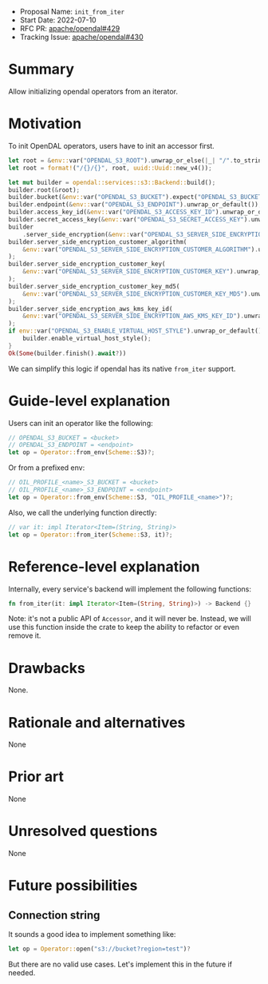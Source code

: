 - Proposal Name: `init_from_iter`
- Start Date: 2022-07-10
- RFC PR: [apache/opendal#429](https://github.com/apache/opendal/pull/429)
- Tracking Issue: [apache/opendal#430](https://github.com/apache/opendal/issues/430)

# Summary

Allow initializing opendal operators from an iterator.

# Motivation

To init OpenDAL operators, users have to init an accessor first.

```rust
let root = &env::var("OPENDAL_S3_ROOT").unwrap_or_else(|_| "/".to_string());
let root = format!("/{}/{}", root, uuid::Uuid::new_v4());

let mut builder = opendal::services::s3::Backend::build();
builder.root(&root);
builder.bucket(&env::var("OPENDAL_S3_BUCKET").expect("OPENDAL_S3_BUCKET must set"));
builder.endpoint(&env::var("OPENDAL_S3_ENDPOINT").unwrap_or_default());
builder.access_key_id(&env::var("OPENDAL_S3_ACCESS_KEY_ID").unwrap_or_default());
builder.secret_access_key(&env::var("OPENDAL_S3_SECRET_ACCESS_KEY").unwrap_or_default());
builder
    .server_side_encryption(&env::var("OPENDAL_S3_SERVER_SIDE_ENCRYPTION").unwrap_or_default());
builder.server_side_encryption_customer_algorithm(
    &env::var("OPENDAL_S3_SERVER_SIDE_ENCRYPTION_CUSTOMER_ALGORITHM").unwrap_or_default(),
);
builder.server_side_encryption_customer_key(
    &env::var("OPENDAL_S3_SERVER_SIDE_ENCRYPTION_CUSTOMER_KEY").unwrap_or_default(),
);
builder.server_side_encryption_customer_key_md5(
    &env::var("OPENDAL_S3_SERVER_SIDE_ENCRYPTION_CUSTOMER_KEY_MD5").unwrap_or_default(),
);
builder.server_side_encryption_aws_kms_key_id(
    &env::var("OPENDAL_S3_SERVER_SIDE_ENCRYPTION_AWS_KMS_KEY_ID").unwrap_or_default(),
);
if env::var("OPENDAL_S3_ENABLE_VIRTUAL_HOST_STYLE").unwrap_or_default() == "on" {
    builder.enable_virtual_host_style();
}
Ok(Some(builder.finish().await?))
```

We can simplify this logic if opendal has its native `from_iter` support.

# Guide-level explanation

Users can init an operator like the following:

```rust
// OPENDAL_S3_BUCKET = <bucket>
// OPENDAL_S3_ENDPOINT = <endpoint>
let op = Operator::from_env(Scheme::S3)?;
```

Or from a prefixed env:

```rust
// OIL_PROFILE_<name>_S3_BUCKET = <bucket>
// OIL_PROFILE_<name>_S3_ENDPOINT = <endpoint>
let op = Operator::from_env(Scheme::S3, "OIL_PROFILE_<name>")?;
```

Also, we call the underlying function directly:

```rust
// var it: impl Iterator<Item=(String, String)>
let op = Operator::from_iter(Scheme::S3, it)?;
```

# Reference-level explanation

Internally, every service's backend will implement the following functions:

```rust
fn from_iter(it: impl Iterator<Item=(String, String)>) -> Backend {}
```

Note: it's not a public API of `Accessor`, and it will never be. Instead, we will use this function inside the crate to keep the ability to refactor or even remove it.

# Drawbacks

None.

# Rationale and alternatives

None

# Prior art

None

# Unresolved questions

None

# Future possibilities

## Connection string

It sounds a good idea to implement something like:

```rust
let op = Operator::open("s3://bucket?region=test")?
```

But there are no valid use cases. Let's implement this in the future if needed.
